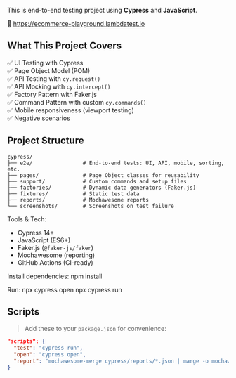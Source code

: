 This is end-to-end testing project using **Cypress** and **JavaScript**.  

🔗 https://ecommerce-playground.lambdatest.io

## What This Project Covers

✅ UI Testing with Cypress  
✅ Page Object Model (POM)  
✅ API Testing with `cy.request()`  
✅ API Mocking with `cy.intercept()`  
✅ Factory Pattern with Faker.js  
✅ Command Pattern with custom `cy.commands()`  
✅ Mobile responsiveness (viewport testing)  
✅ Negative scenarios  

## Project Structure

```
cypress/
├── e2e/                # End-to-end tests: UI, API, mobile, sorting, etc.
├── pages/              # Page Object classes for reusability
├── support/            # Custom commands and setup files
├── factories/          # Dynamic data generators (Faker.js)
├── fixtures/           # Static test data
├── reports/            # Mochawesome reports
└── screenshots/        # Screenshots on test failure
```

Tools & Tech:
- Cypress 14+
- JavaScript (ES6+)
- Faker.js (`@faker-js/faker`)
- Mochawesome (reporting)
- GitHub Actions (CI-ready)


Install dependencies:
npm install

Run:
npx cypress open
npx cypress run


##  Scripts

> Add these to your `package.json` for convenience:
```json
"scripts": {
  "test": "cypress run",
  "open": "cypress open",
  "report": "mochawesome-merge cypress/reports/*.json | marge -o mochawesome-report"
}
```

